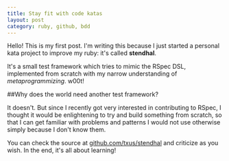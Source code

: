 ```yaml
---
title: Stay fit with code katas
layout: post
category: ruby, github, bdd
---
```


Hello! This is my first post. I'm writing this because I just started a
personal kata project to improve my ruby: it's called **stendhal**.

It's a small test framework which tries to mimic the RSpec DSL, implemented
from scratch with my narrow understanding of _metaprogrammizing_. w00t!

##Why does the world need another test framework?

It doesn't. But since I recently got very interested in contributing to RSpec,
I thought it would be enlightening to try and build something from scratch, so
that I can get familiar with problems and patterns I would not use otherwise
simply because I don't know them.

You can check the source at [github.com/txus/stendhal][repo] and criticize as
you wish. In the end, it's all about learning!

[repo]: http://github.com/txus/stendhal
